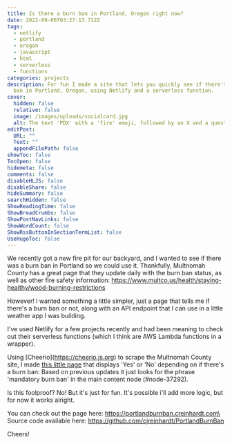```yaml
---
title: Is there a burn ban in Portland, Oregon right now?
date: 2022-09-06T03:27:13.712Z
tags:
  - netlify
  - portland
  - oregon
  - javascript
  - html
  - serverless
  - functions
categories: projects
description: For fun I made a site that lets you quickly see if there's a burn
  ban in Portland, Oregon, using Netlify and a serverless function.
cover:
  hidden: false
  relative: false
  image: /images/uploads/socialcard.jpg
  alt: The text 'PDX' with a 'fire' emoji, followed by an X and a question mark.
editPost:
  URL: ""
  Text: ""
  appendFilePath: false
showToc: false
TocOpen: false
hidemeta: false
comments: false
disableHLJS: false
disableShare: false
hideSummary: false
searchHidden: false
ShowReadingTime: false
ShowBreadCrumbs: false
ShowPostNavLinks: false
ShowWordCount: false
ShowRssButtonInSectionTermList: false
UseHugoToc: false
---
```

We recently got a new fire pit for our backyard, and I wanted to see if there was a burn ban in Portland so we could use it.  Thankfully, Multnomah County has a great page that they update daily with the burn ban status, as well as other fire safety information:  https://www.multco.us/health/staying-healthy/wood-burning-restrictions

However!  I wanted something a little simpler, just a page that tells me if there's a burn ban or not, along with an API endpoint that I can use in a little weather app I was building.  

I've used Netlify for a few projects recently and had been meaning to check out their serverless functions (which I think are AWS Lambda functions in a wrapper).  

Using \[Cheerio](https://cheerio.js.org) to scrape the Multnomah County site, I made [this little page](https://portlandburnban.creinhardt.com) that displays 'Yes' or 'No' depending on if there's a burn ban:   Based on previous updates it just looks for the phrase 'mandatory burn ban' in the main content node (#node-37292).  

Is this foolproof? No! But it's just for fun. It's possible i'll add more logic, but for now it works alright.  

You can check out the page here: https://portlandburnban.creinhardt.com\
Source code available here: https://github.com/cjreinhardt/PortlandBurnBan

Cheers!